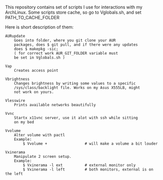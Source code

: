 This repository contains set of scripts I use for interactions
with my ArchLinux.
Some scripts store cache, so go to Vglobals.sh, and set
PATH_TO_CACHE_FOLDER

Here is short description of them:

	AURupdate
		Goes into folder, where you git clone your AUR
		packages, does $ git pull, and if there were any updates
		does $ makepkg -sic;
		( for correct work AUR_GIT_FOLDER variable must
		be set in Vglobals.sh )

	Vap
		Creates access point
	
	Vbrightness
		Changes brightness by writing some values to a specific
		/sys/class/backlight file. Works on my Asus X555LB, might
		not work on yours.

	Vlesswire
		Prints available networks beautifully

	Vvnc
		Startx x11vnc server, use it alot with ssh while sitting
		on my bed

	Vvolume
		Alter volume with pactl
		Example:
			$ Vvolume +					# will make a volume a bit louder

	Vxinerama
		Manipulate 2 screen setup.
		Example:
			$ Vxinerama -l ext			# external monitor only
			$ Vxinerama -l left			# both monitors, external is on the left



	

